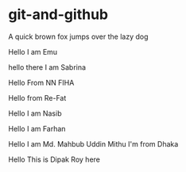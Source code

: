 # git-and-github

A quick brown fox jumps over the lazy dog

Hello I am Emu

hello there I am Sabrina

Hello From NN FIHA

Hello from Re-Fat

Hello I am Nasib

Hello I am Farhan

Hello I am Md. Mahbub Uddin Mithu
I'm from Dhaka

Hello This is Dipak Roy here
